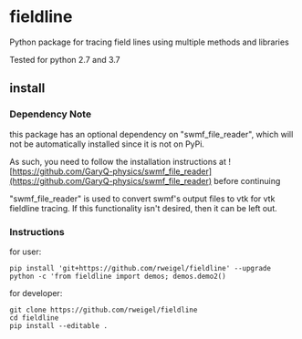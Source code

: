 # fieldline
Python package for tracing field lines using multiple methods and libraries

Tested for python 2.7 and 3.7

## install

### Dependency Note
this package has an optional dependency on "swmf_file_reader",
which will not be automatically installed since it is not on PyPi.

As such, you need to follow the installation instructions at
![https://github.com/GaryQ-physics/swmf_file_reader](https://github.com/GaryQ-physics/swmf_file_reader)
before continuing

"swmf_file_reader" is used to convert swmf's output files to vtk for vtk fieldline tracing.
If this functionality isn't desired, then it can be left out.

### Instructions
for user:
```
pip install 'git+https://github.com/rweigel/fieldline' --upgrade
python -c 'from fieldline import demos; demos.demo2()
```

for developer:
```
git clone https://github.com/rweigel/fieldline
cd fieldline
pip install --editable .
```
